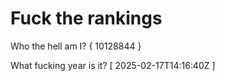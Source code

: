 # Fuck the rankings

Who the hell am I?
{ 10128844 }

What fucking year is it?
[ 2025-02-17T14:16:40Z ]
